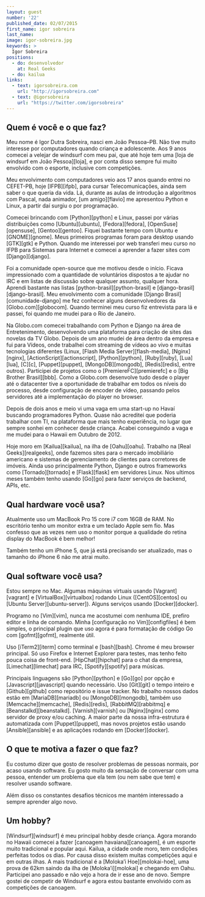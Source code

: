 ```yaml
---
layout: guest
number: '22'
published_date: 02/07/2015
first_name: igor sobreira
last_name:
image: igor-sobreira.jpg
keywords: >
  Igor Sobreira
positions:
  - do: desenvolvedor
    at: Real Geeks
  - do: kailua
links:
  - text: igorsobreira.com
    url: "http://igorsobreira.com"
  - text: @igorsobreira
    url: "https://twitter.com/igorsobreira"
---
```

<section class="question">
  <div class="wrapper">
    <div class="question-title-area">
      <h2 class="question-title">Quem é você e o que faz?</h2>
    </div>
    <div class="question-content-area">
      <div class="question-content text">
        <p>
        Meu nome é Igor Dutra Sobreira, nasci em João Pessoa–PB. Não tive muito
        interesse por computadores quando criança e adolescente. Aos 9 anos
        comecei a velejar de windsurf com meu pai, que até hoje tem uma
        [loja de windsurf em João Pessoa][loja], e por conta disso sempre fui
        muito envolvido com o esporte, inclusive com competições.
        </p>
        <p>
        Meu envolvimento com computadores veio aos 17 anos quando entrei no
        CEFET-PB, hoje [IFPB][ifpb], para cursar Telecomunicações, ainda sem
        saber o que queria da vida. Lá, durante as aulas de introdução a
        algoritmos com Pascal, nada animador, [um amigo][flavio] me apresentou
        Python e Linux, a partir daí surgiu o por programação.
        </p>
        <p>
        Comecei brincando com [Python][python] e Linux, passei por várias
        distribuições como [Ubuntu][ubuntu], [Fedora][fedora],
        [OpenSuse][opensuse], [Gentoo][gentoo]. Fiquei bastante tempo com Ubuntu
        e [GNOME][gnome]. Meus primeiros programas foram para desktop usando
        [GTK][gtk] e Python. Quando me interessei por web transferi meu curso no
        IFPB para Sistemas para Internet e comecei a aprender a fazer sites com
        [Django][django].
        </p>
        <p>
        Foi a comunidade open-source que me motivou desde o início. Ficava
        impressionado com a quantidade de voluntários dispostos a te ajudar no
        IRC e em listas de discussão sobre qualquer assunto, qualquer hora.
        Aprendi bastante nas listas [python-brasil][python-brasil] e
        [django-brasil][django-brasil]. Meu envolvimento com a comunidade
        [Django Brasil][comunidade-django] me fez conhecer alguns
        desenvolvedores da [Globo.com][globocom]. Quando terminei meu curso fiz
        entrevista para lá e passei, foi quando me mudei para o Rio de Janeiro.
        </p>
        <p>
        Na Globo.com comecei trabalhando com Python e Django na área de
        Entretenimento, desenvolvendo uma plataforma para criação de sites das
        novelas da TV Globo. Depois de um ano mudei de área dentro da empresa e
        fui para Vídeos, onde trabalhei com streaming de vídeos ao vivo e muitas
        tecnologias diferentes (Linux, [Flash Media Server][flash-media],
        [Nginx][nginx], [ActionScript][actionscript], [Python][python],
        [Ruby][ruby], [Lua][lua], [C][c], [Puppet][puppet], [MongoDB][mongodb],
        [Redis][redis], entre outros). Participei de projetos como o
        [PremiereFC][premierefc] e o [Big Brother Brasil][bbb]. Como a Globo.com
        desenvolve tudo desde o player até o datacenter tive a oportunidade de
        trabalhar em todos os níveis do processo, desde configuração de encoder
        de vídeo, passando pelos servidores até a implementação do player no
        browser.
        </p>
        <p>
        Depois de dois anos e meio vi uma vaga em uma start-up no Havaí buscando
        programadores Python. Quase não acreditei que poderia trabalhar com TI,
        na plataforma que mais tenho experiência, no lugar que sempre sonhei em
        conhecer desde criança. Acabei conseguindo a vaga e me mudei para o
        Hawaii em Outubro de 2012.
        </p>
        <p>
        Hoje moro em [Kailua][kailua], na ilha de [Oahu][oahu]. Trabalho na
        [Real Geeks][realgeeks], onde fazemos sites para o mercado imobiliário
        americano e sistemas de gerenciamento de clientes para corretores de
        imóveis. Ainda uso principalmente Python, Django e outros frameworks
        como [Tornado][tornado] e [Flask][flask] em servidores Linux. Nos
        ultimos meses também tenho usando [Go][go] para fazer serviços de
        backend, APIs, etc.
        </p>
      </div>
    </div>
  </div>
</section>

[loja]: http://v2windcenter.com.br/
[ifpb]: http://www.ifpb.edu.br/
[flavio]: http://blog.flavioribeiro.com/
[python]: https://www.python.org/
[ubuntu]: http://www.ubuntu.com/
[fedora]: https://getfedora.org/
[opensuse]: https://www.opensuse.org/en/
[gentoo]: https://www.gentoo.org/
[gnome]: https://www.gnome.org/
[gtk]: http://www.gtk.org/
[django]: https://www.djangoproject.com/
[python-brasil]: https://groups.google.com/forum/#!forum/python-brasil
[django-brasil]: https://groups.google.com/forum/#!forum/django-brasil
[comunidade-django]: http://www.djangobrasil.org/
[globocom]: http://globo.com
[flash-media]: http://www.adobe.com/products/adobe-media-server-family.html
[nginx]: http://nginx.org/en/
[actionscript]: http://www.adobe.com/devnet/actionscript.html
[ruby]: https://www.ruby-lang.org/en/
[lua]: http://www.lua.org/
[c]: https://en.wikipedia.org/wiki/C_%28programming_language%29
[puppet]: https://puppetlabs.com/
[mongodb]: https://www.mongodb.org/
[redis]: http://redis.io/
[premierefc]: http://premierefc.globo.com/
[bbb]: http://gshow.globo.com/bbb/
[kailua]: https://en.wikipedia.org/wiki/Kailua,_Honolulu_County,_Hawaii
[oahu]: https://en.wikipedia.org/wiki/Oahu
[realgeeks]: http://www.realgeeks.com/
[tornado]: http://www.tornadoweb.org/en/stable/
[flask]: http://flask.pocoo.org/
[go]: http://golang.org/

<section class="question">
  <div class="wrapper">
    <div class="question-title-area">
      <h2 class="question-title">Qual hardware você usa?</h2>
    </div>
    <div class="question-content-area">
      <div class="question-content text">
        <p>
        Atualmente uso um MacBook Pro 15 core i7 com 16GB de RAM. No escritório
        tenho um monitor extra e um teclado Apple sem fio. Mas confesso que as
        vezes nem uso o monitor porque a qualidade do retina display do MacBook
        é bem melhor!
        </p>
        <p>
        Também tenho um iPhone 5, que já está precisando ser atualizado, mas o
        tamanho do iPhone 6 não me atrai muito.
        </p>
      </div>
    </div>
  </div>
</section>



<section class="question">
  <div class="wrapper">
    <div class="question-title-area">
      <h2 class="question-title">Qual software você usa?</h2>
    </div>
    <div class="question-content-area">
      <div class="question-content text">
        <p>
        Estou sempre no Mac. Algumas máquinas virtuais usando [Vagrant][vagrant]
        e [VirtualBox][virtualbox] rodando Linux ([CentOS][centos] ou
        [Ubuntu Server][ubuntu-server]). Alguns serviços usando
        [Docker][docker].
        </p>
        <p>
        Programo no [Vim][vim], nunca me acostumei com nenhuma IDE, prefiro
        editor e linha de comando. Minha [configuração no Vim][configfiles] é
        bem simples, o principal plugin que uso agora é para formatação de
        código Go com [gofmt][gofmt], realmente útil.
        </p>
        <p>
        Uso [iTerm2][iterm] como terminal e [bash][bash]. Chrome é meu browser
        principal. Só uso Firefox e Internet Explorer para testes, mas tenho
        feito pouca coisa de front-end. [HipChat][hipchat] para o chat da
        empresa, [Limechat][limechat] para IRC, [Spotify][spotify] para músicas.
        </p>
        <p>
        Principais linguagens são [Python][python] e [Go][go] por opção e
        [Javascript][javascript] quando necessário. Uso [Git][git] o tempo
        inteiro e [Github][github] como repositório e issue tracker. No trabalho
        nossos dados estão em [MariaDB][mariadb] ou [MongoDB][mongodb], também
        uso [Memcache][memcache], [Redis][redis], [RabbitMQ][rabbitmq] e
        [Beanstalkd][beanstalkd]. [Varnish][varnish] ou [Nginx][nginx] como
        servidor de proxy e/ou caching. A maior parte da nossa infra-estrutura é
        automatizada com [Puppet][puppet], mas novos projetos estão usando
        [Ansible][ansible] e as aplicações rodando em [Docker][docker].
        </p>
      </div>
    </div>
  </div>
</section>

[vagrant]: https://www.vagrantup.com/
[virtualbox]: https://www.virtualbox.org/
[centos]: https://www.centos.org/
[ubuntu-server]: http://www.ubuntu.com/server
[docker]: https://www.docker.com/
[vim]: http://www.vim.org/
[configfiles]: https://github.com/igorsobreira/configfiles/blob/master/.vimrc
[gofmt]: https://golang.org/cmd/gofmt/
[iterm]: http://iterm2.com/
[bash]: https://pt.wikipedia.org/wiki/Bash
[hipchat]: https://www.hipchat.com/
[limechat]: http://limechat.net/mac/
[spotify]: https://www.spotify.com/br/
[javascript]: https://en.wikipedia.org/wiki/JavaScript
[git]: http://git-scm.com/
[github]: https://github.com/
[mariadb]: https://mariadb.org/
[memcache]: http://memcached.org/
[rabbitmq]: https://www.rabbitmq.com/
[beanstalkd]: http://kr.github.io/beanstalkd/
[varnish]: https://www.varnish-cache.org/
[ansible]: http://www.ansible.com/home

<section class="question">
  <div class="wrapper">
    <div class="question-title-area">
      <h2 class="question-title">O que te motiva a fazer o que faz?</h2>
    </div>
    <div class="question-content-area">
      <div class="question-content text">
        <p>
        Eu costumo dizer que gosto de resolver problemas de pessoas normais, por
        acaso usando software. Eu gosto muito da sensação de conversar com uma
        pessoa, entender um problema que ela tem (ou nem sabe que tem) e
        resolver usando software.
        </p>
        <p>
        Além disso os constantes desafios técnicos me mantém interessado a
        sempre aprender algo novo.
        </p>
      </div>
    </div>
  </div>
</section>

<section class="question">
  <div class="wrapper">
    <div class="question-title-area">
      <h2 class="question-title">Um hobby?</h2>
    </div>
    <div class="question-content-area">
      <div class="question-content text">
        <p>
        [Windsurf][windsurf] é meu principal hobby desde criança. Agora morando
        no Hawaii comecei a fazer [canoagem havaiana][canoagem], é um esporte
        muito tradicional e popular aqui. Kailua, a cidade onde moro, tem
        condições perfeitas todos os dias. Por causa disso existem muitas
        competições aqui e em outras ilhas. A mais tradicional é a
        [Moloka’i Hoe][molokai-hoe], uma prova de 62km saindo da ilha de
        [Moloka’i][molokai] e chegando em Oahu. Participei ano passado e não
        vejo a hora de ir esse ano de novo. Sempre gostei de competir de
        Windsurf e agora estou bastante envolvido com as competições de
        canoagem.
        </p>
      </div>
    </div>
  </div>
</section>

[windsurf]: https://en.wikipedia.org/wiki/Windsurfing
[canoagem]: https://pt.wikipedia.org/wiki/Canoa_Havaiana
[molokai-hoe]: http://www.molokaihoe.com/index.html
[molokai]: https://en.wikipedia.org/wiki/Molokai

